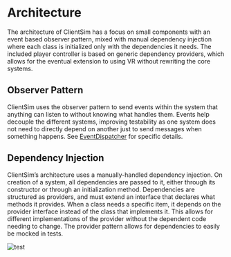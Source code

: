 # Architecture

The architecture of ClientSim has a focus on small components with an event based observer pattern, mixed with manual dependency injection where each class is initialized only with the dependencies it needs. The included player controller is based on generic dependency providers, which allows for the eventual extension to using VR without rewriting the core systems.

## Observer Pattern

ClientSim uses the observer pattern to send events within the system that anything can listen to without knowing what handles them. Events help decouple the different systems, improving testability as one system does not need to directly depend on another just to send messages when something happens. See [EventDispatcher](runtime/event-dispatcher.md) for specific details.

## Dependency Injection

ClientSim’s architecture uses a manually-handled dependency injection. On creation of a system, all dependencies are passed to it, either through its constructor or through an initialization method. Dependencies are structured as providers, and must extend an interface that declares what methods it provides. When a class needs a specific item, it depends on the provider interface instead of the class that implements it. This allows for different implementations of the provider without the dependent code needing to change. The provider pattern allows for dependencies to easily be mocked in tests.

![test](../images/editor-screenshot.png)